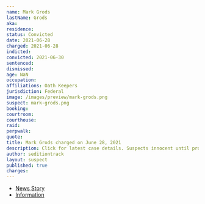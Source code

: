 ```yaml
---
name: Mark Grods
lastName: Grods
aka:
residence:
status: Convicted
date: 2021-06-28
charged: 2021-06-28
indicted:
convicted: 2021-06-30
sentenced:
dismissed:
age: NaN
occupation:
affiliations: Oath Keepers
jurisdiction: Federal
image: /images/preview/mark-grods.png
suspect: mark-grods.png
booking:
courtroom:
courthouse:
raid:
perpwalk:
quote:
title: Mark Grods charged on June 28, 2021
description: Click for latest case details. Suspects innocent until proven guilty.
author: seditiontrack
layout: suspect
published: true
charges:
---
```


- [News Story](https://www.huffpost.com/entry/mark-grods-oath-keeper-capitol-attack-trump_n_60dc7417e4b058eea49d79ad)
- [Information](/filings/mark-grods.pdf)
